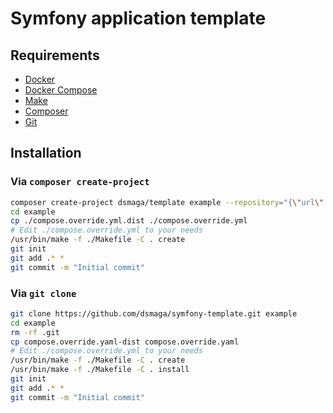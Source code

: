 # Symfony application template

## Requirements
- [Docker](https://docs.docker.com/get-docker/)
- [Docker Compose](https://docs.docker.com/compose/install/)
- [Make](https://www.gnu.org/software/make/)
- [Composer](https://getcomposer.org/)
- [Git](https://git-scm.com/)

## Installation

### Via `composer create-project`

```bash
composer create-project dsmaga/template example --repository="{\"url\": \"https://github.com/dsmaga/symfony-template.git\", \"type\": \"vcs\"}" --stability=dev
cd example
cp ./compose.override.yml.dist ./compose.override.yml
# Edit ./compose.override.yml to your needs
/usr/bin/make -f ./Makefile -C . create
git init
git add .* *
git commit -m "Initial commit"
```

### Via `git clone`

```bash
git clone https://github.com/dsmaga/symfony-template.git example
cd example
rm -rf .git
cp compose.override.yaml-dist compose.override.yaml
# Edit ./compose.override.yml to your needs
/usr/bin/make -f ./Makefile -C . create
/usr/bin/make -f ./Makefile -C . install
git init
git add .* *
git commit -m "Initial commit"
``` 

